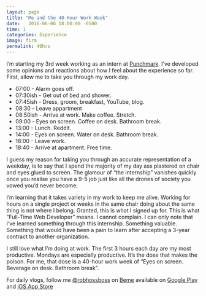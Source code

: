 ```yaml
---
layout: page
title: "Me and the 40-Hour Work Week"
date:   2016-06-06 18:00:00 -0500
time: 1
categories: Experience
image: firm
permalink: 40hrs
---
```

I’m starting my 3rd week working as an intern at [Punchmark](www.punchmark.com). I’ve developed some opinions and reactions about how I feel about the experience so far. First, allow me to take you through my work day.

* 07:00 - Alarm goes off.
* 07:30ish - Get out of bed and shower.
* 07:45ish - Dress, groom, breakfast, YouTube, blog.
* 08:30 - Leave appartment
* 08:50ish - Arrive at work. Make coffee. Stretch.
* 09:00 - Eyes on screen. Coffee on desk. Bathroom break.
* 13:00 - Lunch. Reddit.
* 14:00 - Eyes on screen. Water on desk. Bathroom break.
* 18:00 - Leave work.
* 18:40 - Arrive at apartment. Free time.

I guess my reason for taking you through an accurate representation of a weekday, is to say that I spend the majority of my day ass plastered on chair and eyes glued to screen. The glamour of “the internship” vanishes quickly once you realise you have a 9-5 job just like all the drones of society you vowed you’d never become.

I’m learning that it takes variety in my work to keep me alive. Working for hours on a single project or weeks in the same chair doing about the same thing is not where I belong. Granted, this is what I signed up for. This is what “Full-Time Web Developer” means. I cannot complain. I can only note that I’ve learned something through this internship. Something valuable. Something that would have been a pain to learn after accepting a 3-year contract to another organization.

I still love what I’m doing at work. The first 3 hours each day are my most productive. Mondays are especially productive. It’s the dose that makes the poison. For me, that dose is a 40-hour work week of “Eyes on screen. Beverage on desk. Bathroom break”. 


For daily vlogs, follow me [@robhossboss](https://beme.com/robhossboss) on [Beme](https://beme.com) available on [Google Play](https://play.google.com/store/apps/details?id=com.beme.android) and [iOS App Store](https://geo.itunes.apple.com/us/app/beme-share-video.-honestly./id1005178547?mt=8)
